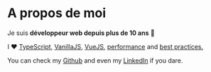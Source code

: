 
# A propos de moi

Je suis **développeur web depuis plus de 10 ans** :tada:

I :heart:
[TypeScript](https://www.typescriptlang.org/),
[VanillaJS](https://stackoverflow.com/questions/20435653/what-is-vanillajs),
[VueJS](https://vuejs.org/),
[performance](https://gtmetrix.com/)
and
[best practices.](https://web.dev/measure)

You can check my
[Github](https://github.com/Shuunen "See Github profile") and even my
[LinkedIn](https://fr.linkedin.com/in/romain-racamier "See LinkedIn profile")
if you dare.
